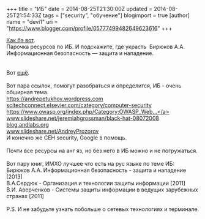+++
title = "ИБ"
date = 2014-08-25T21:30:00Z
updated = 2014-08-25T21:54:33Z
tags = ["security", "обучение"]
blogimport = true 
[author]
	name = "devi1"
	uri = "https://www.blogger.com/profile/05777499482649623616"
+++

<a href="http://toster.ru/q/109343" target="_blank">Как бэ вот</a>.<br />Парочка ресурсов по ИБ. И подскажите, где украсть&nbsp; Бирюков А.А. Информационная безопасность — защита и нападение.<br /><br /><a name='more'></a><br />Вот <a href="http://habrahabr.ru/company/kaspersky/blog/234007/" target="_blank">ещё</a>.<br /><br />Вот пара ссылок, помогут разобраться и определится, ИБ - очень обширная тема.<br /><a href="https://andrepetukhov.wordpress.com/">https://andrepetukhov.wordpress.com</a><br /><a href="http://scitechconnect.elsevier.com/category/computer-security/">scitechconnect.elsevier.com/category/computer-security</a><br /><a href="https://www.owasp.org/index.php/Category:OWASP_WebGoat_Project">https://www.owasp.org/index.php/Category:OWASP_Web...</a><br /><a href="http://www.slideshare.net/jeremiahgrossman/black-hat-08072008">www.slideshare.net/jeremiahgrossman/black-hat-08072008</a><br /><a href="http://blog.andlabs.org/">blog.andlabs.org</a><br /><a href="http://www.slideshare.net/AndreyProzorov">www.slideshare.net/AndreyProzorov</a><br />И конечно же CEH security, Google в помощь.<br /><br />Почти все ресурсы на анг яз, но без него в ИБ можно и не погружаться.<br /><br />Вот пару книг,  ИМХО лучшее что есть на рус языке по теме ИБ:<br />Бирюков А.А. Информационная безопасность - защита и нападение [2013]<br />В.А.Сердюк - Организация и технологии защиты информации [2011]<br />В.И. Аверченков - Системы защиты информации в ведущих зарубежных странах [2011]<br /><br />P.S.  И не забудьте узнать побольше о сетевых технологиях и терминале.<br /><br /><br />

